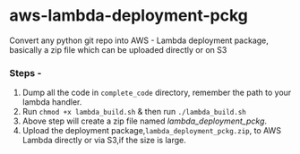 # aws-lambda-deployment-pckg
Convert any python git repo into AWS - Lambda deployment package, basically a zip file which can be uploaded directly or on S3

### Steps - 
1. Dump all the code in `complete_code` directory, remember the path to your lambda handler.
2. Run `chmod +x lambda_build.sh` & then run `./lambda_build.sh`
3. Above step will create a zip file named _lambda_deployment_pckg_.
4. Upload the deployment package,`lambda_deployment_pckg.zip`, to AWS Lambda directly or via S3,if the size is large.